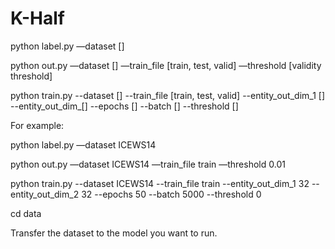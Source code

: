 # K-Half
python label.py —dataset []
 
python out.py —dataset [] —train_file [train, test, valid]  —threshold [validity threshold]

python train.py --dataset [] --train_file  [train, test, valid] --entity_out_dim_1 [] --entity_out_dim_[] --epochs [] --batch [] --threshold []

For example:

python label.py —dataset ICEWS14

python out.py —dataset ICEWS14 —train_file train —threshold 0.01


python train.py --dataset ICEWS14 --train_file train --entity_out_dim_1 32 --entity_out_dim_2 32 --epochs 50 --batch 5000 --threshold 0

cd data

Transfer the dataset to the model you want to run.

